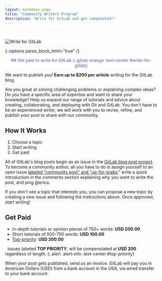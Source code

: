 ```yaml
---
layout: markdown_page
title: "Community Writers Program"
description: "Write for GitLab and get compesated!"
---
```


<br>

![Write for GitLab](/images/community/computers-table-banner.jpg)

{::options parse_block_html="true" /}

<div class="alert alert-purple center">
## <i class="fa fa-gitlab fa-fw" style="color:rgb(107,79,187); font-size:.85em" aria-hidden="true"></i> Get paid to write for GitLab <i class="fa fa-gitlab fa-fw" style="color:rgb(107,79,187); font-size:.85em" aria-hidden="true"></i>
{:.gitlab-orange .text-center #write-for-gitlab}
</div>

We want to publish you! **Earn up to $200 per article** writing for the GitLab blog.

Are you great at solving challenging problems or explaining complex ideas? Do you
have a specific area of expertise and want to share your knowledge? Help us expand 
our range of tutorials and advice about creating, collaborating, and deploying with 
Git and GitLab.  You don't have to be an experienced writer, we will work with you
to revise, refine, and publish your post to share with our community. 

## How It Works

1. Choose a topic
2. Start writing
3. Get paid

All of GitLab's blog posts begin as an issue in the [GitLab blog post project][blog-project]. 
To become a community author, all you have to do is assign yourself to an open 
issue [labeled "community post" and "up-for-grabs][avail-posts]," write a quick introduction in 
the comments section explaining why you want to write the post, and ping @erica.

If you don't see a topic that interests you, you can propose a new topic by 
creating a new issue and following the instructions above. Once approved, start writing! 

## Get Paid

- In-depth tutorials or opinion pieces of 750+ words: **USD 200.00**
- Short tutorials of 500-750 words: **USD 100.00**
- [Top-priority](#top-priority): **USD 200.00**

<i class="fa fa-exclamation-triangle" aria-hidden="true" style="color: rgb(49, 112, 143);"></i>&nbsp;
Issues labeled **TOP PRIORITY**, will be compenstated at **USD 200** regardless of length.
{:.alert .alert-info .text-center #top-priority}

When your post gets published, send us an invoice. GitLab will pay you in 
American Dollars (USD) from a bank account in the USA, via wired transfer 
to your bank account. 

<!-- identifiers -->

[avail-posts]: https://gitlab.com/gitlab-com/blog-posts/issues?scope=all&state=opened&utf8=%E2%9C%93&label_name%5B%5D=Community+Posts&label_name%5B%5D=up-for-grabs
[blog-project]: https://gitlab.com/gitlab-com/blog-posts
[CI/CD/CD]: /2016/08/05/continuous-integration-delivery-and-deployment-with-gitlab/
[ConvDev]: /2016/09/13/gitlab-master-plan/#convdev
[GitLab Blog]: /handbook/marketing/blog/#publishing-process-for-community-writers
[our blog]: /blog/
[Pages group]: https://gitlab.com/groups/pages
[Technical Writing]: /handbook/marketing/developer-relations/technical-writing/#professional-writing-techniques
[topics-issues]: https://gitlab.com/gitlab-com/blog-posts/issues/

<!-- labels -->

[Community Posts]: https://gitlab.com/gitlab-com/blog-posts/issues?label_name%5B%5D=Community+Posts
[Up-for-grabs]: https://gitlab.com/gitlab-com/blog-posts/issues?label_name%5B%5D=up-for-grabs
[$100]: https://gitlab.com/gitlab-com/blog-posts/issues?label_name%5B%5D=%24+100
[$200]: https://gitlab.com/gitlab-com/blog-posts/issues?label_name%5B%5D=%24200
[TOP PRIORITY]: https://gitlab.com/gitlab-com/blog-posts/issues?label_name%5B%5D=TOP+PRIORITY

<style>
.center {
  text-align: center;
  display: block;
  margin-right: auto;
  margin-left: auto;
}
.alert-purple {
  color: rgb(107,79,187);
  background-color: #fff;
  border-color: rgba(107,79,187,.5);
}
.alert-purple h2 {
      margin-top: 15px;
}
</style>
